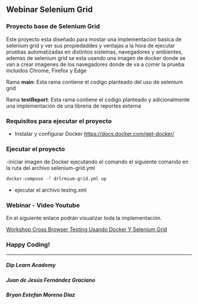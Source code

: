## Webinar Selenium Grid

### Proyecto base de Selenium Grid

Este proyecto esta diseñado para mostar una implementacion basica de selenium grid y  ver sus propiedaddes y ventajas a la hora de ejecutar pruebas automatizadas en distintos sistemas, navegadores y ambientes,
ademas de selenium grid se esta usando una imagen de docker donde se van a crear imagenes de los navegadores donde de va a correr la prueba incluidos Chrome, Firefox y Edge

Rama **main**: Esta rama contiene el codigo planteado del uso de selenium grid

Rama **testReport**: Esta rama contiene el codigo planteado  y adicionalmente una implementación de una libreria de reportes externa

### Requisitos para ejecutar el proyecto

- Instalar y configurar Docker https://docs.docker.com/get-docker/

### Ejecutar el proyecto

-iniciar imagen de Docker ejecutando el comando el siguiente comando en la ruta del archivo  selenium-grid.yml
 ```sh
docker-compose -f drlrmium-grid.yml up
```
- ejecutar el archivo testng.xml

### Webinar - Video Youtube

En el siguiente enlace podrán visualizar toda la implementación.

[Workshop Cross Browser Testing Usando Docker Y Selenium Grid](https://www.youtube.com/watch?v=biIlVaqOK_M)

### Happy Coding!


------------


##### Dip Learn Academy
##### Juan de Jesús Fernández Graciano
##### Bryan Estefan Moreno Diaz
